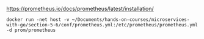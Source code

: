 https://prometheus.io/docs/prometheus/latest/installation/
```
docker run -net host -v ~/Documents/hands-on-courses/microservices-with-go/section-5-6/conf/prometheus.yml:/etc/prometheus/prometheus.yml -d prom/prometheus
```
